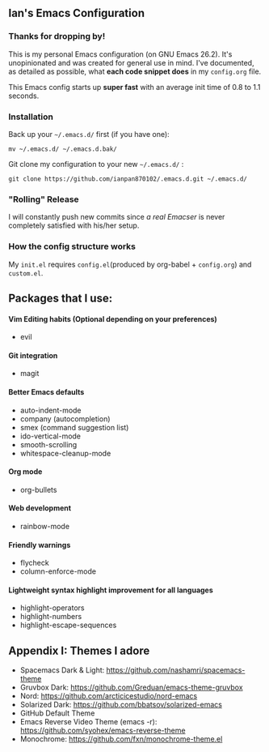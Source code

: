 ## Ian's Emacs Configuration

### Thanks for dropping by!
This is my personal Emacs configuration (on GNU Emacs 26.2). It's unopinionated and was created for general use in mind. I've documented, as detailed as possible, what **each code snippet does** in my `config.org` file.

This Emacs config starts up **super fast** with an average init time of 0.8 to 1.1 seconds.

### Installation
Back up your `~/.emacs.d/` first (if you have one):

```mv ~/.emacs.d/ ~/.emacs.d.bak/```

Git clone my configuration to your new `~/.emacs.d/` :

```git clone https://github.com/ianpan870102/.emacs.d.git ~/.emacs.d/```

### "Rolling" Release
I will constantly push new commits since *a real Emacser* is never completely satisfied with his/her setup.

### How the config structure works

My `init.el` requires `config.el`(produced by org-babel + `config.org`) and `custom.el`.

## Packages that I use:

#### Vim Editing habits (Optional depending on your preferences)
- evil

#### Git integration
- magit

#### Better Emacs defaults
- auto-indent-mode
- company (autocompletion)
- smex (command suggestion list)
- ido-vertical-mode
- smooth-scrolling
- whitespace-cleanup-mode

#### Org mode
- org-bullets

#### Web development
- rainbow-mode

#### Friendly warnings
- flycheck
- column-enforce-mode

#### Lightweight syntax highlight improvement for all languages
- highlight-operators
- highlight-numbers
- highlight-escape-sequences

## Appendix I: Themes I adore
- Spacemacs Dark & Light: https://github.com/nashamri/spacemacs-theme
- Gruvbox Dark: https://github.com/Greduan/emacs-theme-gruvbox
- Nord: https://github.com/arcticicestudio/nord-emacs
- Solarized Dark: https://github.com/bbatsov/solarized-emacs
- GitHub Default Theme
- Emacs Reverse Video Theme (emacs -r): https://github.com/syohex/emacs-reverse-theme
- Monochrome: https://github.com/fxn/monochrome-theme.el